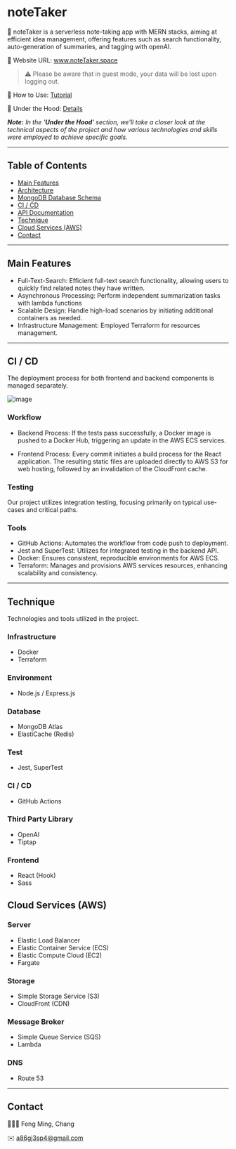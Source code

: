 # noteTaker


📓 noteTaker is a serverless note-taking app with MERN stacks, aiming at efficient idea management, offering features such as search functionality, auto-generation of summaries, and tagging with openAI.

🔗 Website URL: <a href="https://www.noteTaker.space" target="_blank">www.noteTaker.space</a>

> ⚠️ Please be aware that in guest mode, your data will be lost upon logging out.

📖 How to Use: <a href="https://github.com/fockspaces/noteTaker/blob/main/documentations/Tutorial.md" target="_blank">Tutorial</a>

📓 Under the Hood:
<a href="https://github.com/fockspaces/noteTaker/blob/main/documentations/TechSkills.md" target="_blank"> Details</a>

_**Note:** In the '**Under the Hood**' section, we'll take a closer look at the technical aspects of the project and how various technologies and skills were employed to achieve specific goals._

---

## Table of Contents

- [Main Features](#main-features)
- [Architecture](#architecture)
- [MongoDB Database Schema](#mongodb-database-schema)
- [CI / CD](#ci--cd)
- [API Documentation](#api-documentation)
- [Technique](#technique)
- [Cloud Services (AWS)](#cloud-services-aws)
- [Contact](#contact)

---

## Main Features

- Full-Text-Search: Efficient full-text search functionality, allowing users to quickly find related notes they have written.
- Asynchronous Processing: Perform independent summarization tasks with lambda functions
- Scalable Design: Handle high-load scenarios by initiating additional containers as needed.
- Infrastructure Management: Employed Terraform for resources management.

---


## CI / CD

The deployment process for both frontend and backend components is managed separately.

<img alt="image" src="https://github.com/fockspaces/noteTaker/assets/63909491/44377ac5-61ef-428f-9043-510c472a2e96">

### Workflow

- Backend Process: If the tests pass successfully, a Docker image is pushed to a Docker Hub, triggering an update in the AWS ECS services.

- Frontend Process: Every commit initiates a build process for the React application. The resulting static files are uploaded directly to AWS S3 for web hosting, followed by an invalidation of the CloudFront cache.

### Testing

Our project utilizes integration testing, focusing primarily on typical use-cases and critical paths.



### Tools

- GitHub Actions: Automates the workflow from code push to deployment.
- Jest and SuperTest: Utilizes for integrated testing in the backend API.
- Docker: Ensures consistent, reproducible environments for AWS ECS.
- Terraform: Manages and provisions AWS services resources, enhancing scalability and consistency.

---



## Technique

Technologies and tools utilized in the project.

### Infrastructure

- Docker
- Terraform

### Environment

- Node.js / Express.js

### Database

- MongoDB Atlas
- ElastiCache (Redis)

### Test

- Jest, SuperTest

### CI / CD

- GitHub Actions

### Third Party Library

- OpenAI
- Tiptap

### Frontend

- React (Hook)
- Sass

## Cloud Services (AWS)

### Server

- Elastic Load Balancer
- Elastic Container Service (ECS)
- Elastic Compute Cloud (EC2)
- Fargate

### Storage

- Simple Storage Service (S3)
- CloudFront (CDN)

### Message Broker

- Simple Queue Service (SQS)
- Lambda

### DNS

- Route 53

---

## Contact

🧑🏻‍💻 Feng Ming, Chang

✉️ a86gj3sp4@gmail.com
